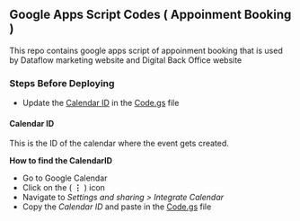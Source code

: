 ## Google Apps Script Codes ( Appoinment Booking )

This repo contains google apps script of appoinment booking that is used by Dataflow marketing website and Digital Back Office website

### Steps Before Deploying

- Update the [Calendar ID](#calendar-id)  in the [Code.gs](Code.gs) file



#### Calendar ID

This is the ID of the calendar where the event gets created.

**How to find the CalendarID**
- Go to Google Calendar
- Click on the ( **⋮** ) icon
- Navigate to *Settings and sharing > Integrate Calendar*
- Copy the *Calendar ID* and paste in the [Code.gs](Code.gs) file 